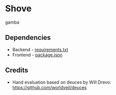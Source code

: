 # Shove

gamba

## Dependencies

- Backend - [requirements.txt](/requirements.txt)
- Frontend - [package.json](/frontend/package.json)

## Credits

- Hand evaluation based on deuces by Will Drevo: https://github.com/worldveil/deuces
